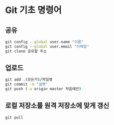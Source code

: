 # Git 기초 명령어



## 공유

```cmd
git config --global user.name "이름"
git config --global user.email "이메일"
git clone 공유할 주소
```



## 업로드

~~~cmd
git add .(모든거)/파일명
git commit -m "설명"
git push (-u origin master 처음에만)
~~~



## 로컬 저장소를 원격 저장소에 맞게 갱신

~~~cmd
git pull
~~~

